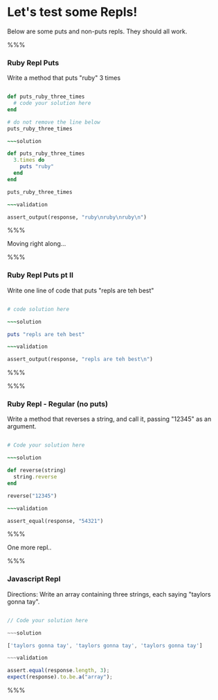 # Let's test some Repls!

Below are some puts and non-puts repls. They should all work.

%%%

### Ruby Repl Puts

Write a method that puts "ruby" 3 times

~~~ruby

def puts_ruby_three_times
  # code your solution here
end

# do not remove the line below
puts_ruby_three_times

~~~solution

def puts_ruby_three_times
  3.times do
    puts "ruby"
  end
end

puts_ruby_three_times

~~~validation

assert_output(response, "ruby\nruby\nruby\n")

~~~

%%%

Moving right along...

%%%

### Ruby Repl Puts pt II

Write one line of code that puts "repls are teh best"

~~~ruby

# code solution here

~~~solution

puts "repls are teh best"

~~~validation

assert_output(response, "repls are teh best\n")

~~~

%%%

%%%

### Ruby Repl - Regular (no puts)

Write a method that reverses a string, and call it, passing "12345" as an argument.

~~~ruby

# Code your solution here

~~~solution

def reverse(string)
  string.reverse
end

reverse("12345")

~~~validation

assert_equal(response, "54321")

~~~

%%%

One more repl..

%%%

### Javascript Repl

Directions: Write an array containing three strings, each saying "taylors gonna tay".

~~~javascript

// Code your solution here

~~~solution

['taylors gonna tay', 'taylors gonna tay', 'taylors gonna tay']

~~~validation

assert.equal(response.length, 3);
expect(response).to.be.a("array");

~~~

%%%
